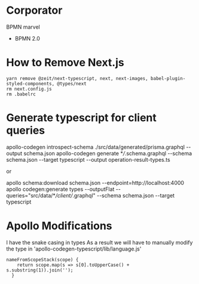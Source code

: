 # Corporator

BPMN marvel

- BPMN 2.0

# How to Remove Next.js

```
yarn remove @zeit/next-typescript, next, next-images, babel-plugin-styled-components, @types/next
rm next.config.js
rm .babelrc
```

# Generate typescript for client queries

apollo-codegen introspect-schema ./src/data/generated/prisma.graphql --output schema.json
apollo-codegen generate \*_/_.schema.graphql --schema schema.json --target typescript --output operation-result-types.ts

or

apollo schema:download schema.json --endpoint=http://localhost:4000
apollo codegen:generate types --outputFlat --queries="src/data/\*_/client/_.graphql" --schema schema.json --target typescript

# Apollo Modifications

I have the snake casing in types
As a result we will have to manually modify the type in 'apollo-codegen-typescript/lib/language.js'

```
nameFromScopeStack(scope) {
    return scope.map(s => s[0].toUpperCase() + s.substring(1)).join('');
  }
```
